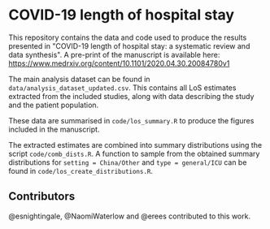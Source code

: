 # COVID-19 length of hospital stay
This repository contains the data and code used to produce the results presented in "COVID-19 length of hospital stay: a systematic review and data synthesis". 
A pre-print of the manuscript is available here: https://www.medrxiv.org/content/10.1101/2020.04.30.20084780v1

The main analysis dataset can be found in `data/analysis_dataset_updated.csv`. This contains all LoS estimates extracted from the included studies, along with data describing the study and the patient population.

These data are summarised in `code/los_summary.R` to produce the figures included in the manuscript.

The extracted estimates are combined into summary distributions using the script `code/comb_dists.R`. A function to sample from the obtained summary distributions for `setting = China/Other` and `type = general/ICU` can be found in `code/los_create_distributions.R`.

## Contributors
@esnightingale, @NaomiWaterlow and @erees contributed to this work.

